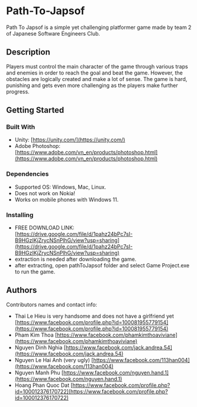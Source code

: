 # Path-To-Japsof

Path To Japsof is a simple yet challenging platformer game made by team 2 of Japanese Software Engineers Club.

## Description

Players must control the main character of the game through various traps and enemies in order to reach the goal and beat the game. However, the obstacles are logically created and make a lot of sense. The game is hard, punishing and gets even more challenging as the players make further progress.  

## Getting Started

### Built With

* Unity: [https://unity.com/](https://unity.com/)
* Adobe Photoshop: [https://www.adobe.com/vn_en/products/photoshop.html](https://www.adobe.com/vn_en/products/photoshop.html)

### Dependencies

* Supported OS: Windows, Mac, Linux.
* Does not work on Nokia!
* Works on mobile phones with Windows 11.

### Installing

* FREE DOWNLOAD LINK: [https://drive.google.com/file/d/1pahz24bPc7sI-B9HGzIKjZrycNSnPlhG/view?usp=sharing](https://drive.google.com/file/d/1pahz24bPc7sI-B9HGzIKjZrycNSnPlhG/view?usp=sharing)
* extraction is needed after downloading the game.
* after extracting, open pathToJapsof folder and select Game Project.exe to run the game.

## Authors

Contributors names and contact info:
* Thai Le Hieu is very handsome and does not have a girlfriend yet [https://www.facebook.com/profile.php?id=100081955779154](https://www.facebook.com/profile.php?id=100081955779154)
* Pham Kim Thoa [https://www.facebook.com/phamkimthoaviviane](https://www.facebook.com/phamkimthoaviviane)
* Nguyen Dinh Nghia [https://www.facebook.com/jack.andrea.54](https://www.facebook.com/jack.andrea.54)
* Nguyen Le Hai Anh (very ugly) [https://www.facebook.com/113han004](https://www.facebook.com/113han004)
* Nguyen Manh Phu [https://www.facebook.com/nguyen.hand.1](https://www.facebook.com/nguyen.hand.1)
* Hoang Phan Quoc Dat [https://www.facebook.com/profile.php?id=100012376170722](https://www.facebook.com/profile.php?id=100012376170722)
